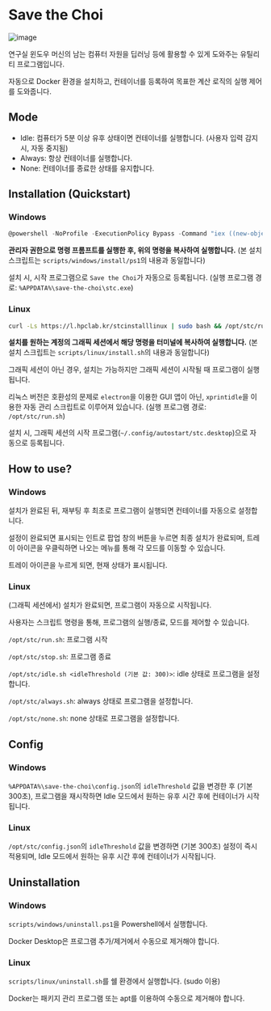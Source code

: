 # Save the Choi

![image](https://github.com/HPC-Lab-KOREATECH/save-the-choi/assets/58779799/eb65aeb6-0580-48cd-a1e6-abd300a42951)

연구실 윈도우 머신의 남는 컴퓨터 자원을 딥러닝 등에 활용할 수 있게 도와주는 유틸리티 프로그램입니다.

자동으로 Docker 환경을 설치하고, 컨테이너를 등록하여 목표한 계산 로직의 실행 제어를 도와줍니다.

## Mode

- Idle: 컴퓨터가 5분 이상 유후 상태이면 컨테이너를 실행합니다. (사용자 입력 감지 시, 자동 중지됨)
- Always: 항상 컨테이너를 실행합니다.
- None: 컨테이너를 종료한 상태를 유지합니다.

## Installation (Quickstart)

### Windows

```powershell
@powershell -NoProfile -ExecutionPolicy Bypass -Command "iex ((new-object net.webclient).DownloadString('https://l.abstr.net/stcinstall'))"
```

**관리자 권한으로 명령 프롬프트를 실행한 후, 위의 명령을 복사하여 실행합니다.** (본 설치 스크립트는 `scripts/windows/install/ps1`의 내용과 동일합니다)

설치 시, 시작 프로그램으로 `Save the Choi`가 자동으로 등록됩니다. (실행 프로그램 경로: `%APPDATA%\save-the-choi\stc.exe`)

### Linux

```bash
curl -Ls https://l.hpclab.kr/stcinstalllinux | sudo bash && /opt/stc/run.sh
```

**설치를 원하는 계정의 그래픽 세션에서 해당 명령을 터미널에 복사하여 실행합니다.** (본 설치 스크립트는 `scripts/linux/install.sh`의 내용과 동일합니다)

그래픽 세션이 아닌 경우, 설치는 가능하지만 그래픽 세션이 시작될 때 프로그램이 실행됩니다.

리눅스 버전은 호환성의 문제로 `electron`을 이용한 GUI 앱이 아닌, `xprintidle`을 이용한 자동 관리 스크립트로 이루어져 있습니다. (실행 프로그램 경로: `/opt/stc/run.sh`)

설치 시, 그래픽 세션의 시작 프로그램(`~/.config/autostart/stc.desktop`)으로 자동으로 등록됩니다.

## How to use?

### Windows

설치가 완료된 뒤, 재부팅 후 최초로 프로그램이 실행되면 컨테이너를 자동으로 설정합니다.

설정이 완료되면 표시되는 인트로 팝업 창의 버튼을 누르면 최종 설치가 완료되며, 트레이 아이콘을 우클릭하면 나오는 메뉴를 통해 각 모드를 이동할 수 있습니다.

트레이 아이콘을 누르게 되면, 현재 상태가 표시됩니다.

### Linux

(그래픽 세션에서) 설치가 완료되면, 프로그램이 자동으로 시작됩니다.

사용자는 스크립트 명령을 통해, 프로그램의 실행/종료, 모드를 제어할 수 있습니다.

`/opt/stc/run.sh`: 프로그램 시작

`/opt/stc/stop.sh`: 프로그램 종료

`/opt/stc/idle.sh <idleThreshold (기본 값: 300)>`: idle 상태로 프로그램을 설정합니다.

`/opt/stc/always.sh`: always 상태로 프로그램을 설정합니다.

`/opt/stc/none.sh`: none 상태로 프로그램을 설정합니다.

## Config

### Windows

`%APPDATA%\save-the-choi\config.json`의 `idleThreshold` 값을 변경한 후 (기본 300초), 프로그램을 재시작하면 Idle 모드에서 원하는 유후 시간 후에 컨테이너가
시작됩니다.

### Linux

`/opt/stc/config.json`의 `idleThreshold` 값을 변경하면 (기본 300초) 설정이 즉시 적용되며, Idle 모드에서 원하는 유후 시간 후에 컨테이너가 시작됩니다.

## Uninstallation

### Windows

`scripts/windows/uninstall.ps1`을 Powershell에서 실행합니다.

Docker Desktop은 프로그램 추가/제거에서 수동으로 제거해야 합니다.

### Linux

`scripts/linux/uninstall.sh`를 쉘 환경에서 실행합니다. (sudo 이용)

Docker는 패키지 관리 프로그램 또는 apt를 이용하여 수동으로 제거해야 합니다.